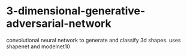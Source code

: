 # 3-dimensional-generative-adversarial-network
convolutional neural network to generate and classify 3d shapes. uses shapenet and modelnet10

